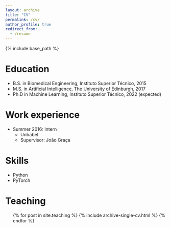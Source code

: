 ```yaml
---
layout: archive
title: "CV"
permalink: /cv/
author_profile: true
redirect_from:
  - /resume
---
```


{% include base_path %}

Education
======
* B.S. in Biomedical Engineering, Instituto Superior Técnico, 2015
* M.S. in Artificial Intelligence, The University of Edinburgh, 2017
* Ph.D in Machine Learning, Instituto Superior Técnico, 2022 (expected)

Work experience
======
* Summer 2016: Intern
  * Unbabel
  * Supervisor: João Graça
  
Skills
======
* Python
* PyTorch

<!-- Publications
======
  <ul>{% for post in site.publications %}
    {% include archive-single-cv.html %}
  {% endfor %}</ul>
  
Talks
======
  <ul>{% for post in site.talks %}
    {% include archive-single-talk-cv.html %}
  {% endfor %}</ul> -->
  
Teaching
======
  <ul>{% for post in site.teaching %}
    {% include archive-single-cv.html %}
  {% endfor %}</ul>
  
<!-- Service and leadership
======
* Currently signed in to 43 different slack teams -->
